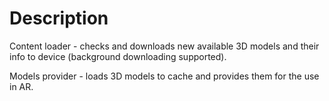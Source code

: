 # Description
 Content loader - checks and downloads new available 3D models and their info to device (background downloading supported).

 Models provider - loads 3D models to cache and provides them for the use in AR.

